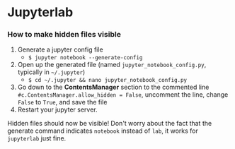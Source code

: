 # Jupyterlab

### How to make hidden files visible

1. Generate a jupyter config file
    * `$ jupyter notebook --generate-config`
2. Open up the generated file (named `jupyter_notebook_config.py`, typically in `~/.jupyter`)
    * `$ cd ~/.jupyter && nano jupyter_notebook_config.py`
3. Go down to the **ContentsManager** section to the commented line `#c.ContentsManager.allow_hidden = False`, uncomment the line, change `False` to `True`, and save the file
4. Restart your jupyter server.

Hidden files should now be visible! Don't worry about the fact that the generate command indicates `notebook` instead of `lab`, it works for `jupyterlab` just fine.